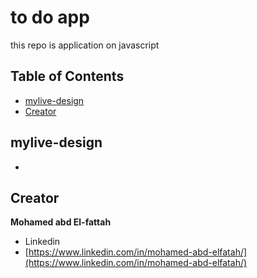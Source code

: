 
# to do app
this repo is application on  javascript

## Table of Contents


* [mylive-design](#mylive-design)
* [Creator](#creators)


## mylive-design

*  

## Creator

**Mohamed abd El-fattah**

* Linkedin
* [https://www.linkedin.com/in/mohamed-abd-elfatah/](https://www.linkedin.com/in/mohamed-abd-elfatah/)